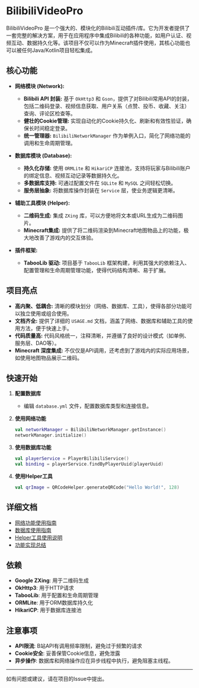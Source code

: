 # BilibiliVideoPro

BilibiliVideoPro 是一个强大的、模块化的Bilibili互动插件/库。它为开发者提供了一套完整的解决方案，用于在应用程序中集成Bilibili的各种功能，如用户认证、视频互动、数据持久化等。该项目不仅可以作为Minecraft插件使用，其核心功能也可以被任何Java/Kotlin项目轻松集成。

## 核心功能

- **网络模块 (Network):**
  - **Bilibili API 封装:** 基于 `OkHttp3` 和 `Gson`，提供了对Bilibili常用API的封装，包括二维码登录、视频信息获取、用户关系（点赞、投币、收藏、关注）查询、评论区检查等。
  - **健壮的Cookie管理:** 实现自动化的Cookie持久化、刷新和有效性验证，确保长时间稳定登录。
  - **统一管理器:** `BilibiliNetworkManager` 作为单例入口，简化了网络功能的调用和生命周期管理。

- **数据库模块 (Database):**
  - **持久化存储:** 使用 `ORMLite` 和 `HikariCP` 连接池，支持将玩家与Bilibili账户的绑定信息、视频互动记录等数据持久化。
  - **多数据库支持:** 可通过配置文件在 `SQLite` 和 `MySQL` 之间轻松切换。
  - **服务层抽象:** 将数据库操作封装在 `Service` 层，使业务逻辑更清晰。

- **辅助工具模块 (Helper):**
  - **二维码生成:** 集成 `ZXing` 库，可以方便地将文本或URL生成为二维码图片。
  - **Minecraft集成:** 提供了将二维码渲染到Minecraft地图物品上的功能，极大地改善了游戏内的交互体验。

- **插件框架:**
  - **TabooLib 驱动:** 项目基于 `TabooLib` 框架构建，利用其强大的依赖注入、配置管理和生命周期管理功能，使得代码结构清晰、易于扩展。

## 项目亮点

- **高内聚、低耦合:** 清晰的模块划分（网络、数据库、工具），使得各部分功能可以独立使用或组合使用。
- **文档齐全:** 提供了详细的 `USAGE.md` 文档，涵盖了网络、数据库和辅助工具的使用方法，便于快速上手。
- **代码质量高:** 代码风格统一，注释清晰，并遵循了良好的设计模式（如单例、服务层、DAO等）。
- **Minecraft 深度集成:** 不仅仅是API调用，还考虑到了游戏内的实际应用场景，如使用地图物品展示二维码。

## 快速开始

1. **配置数据库**
   - 编辑 `database.yml` 文件，配置数据库类型和连接信息。

2. **使用网络功能**
   ```kotlin
   val networkManager = BilibiliNetworkManager.getInstance()
   networkManager.initialize()
   ```

3. **使用数据库功能**
   ```kotlin
   val playerService = PlayerBilibiliService()
   val binding = playerService.findByPlayerUuid(playerUuid)
   ```

4. **使用Helper工具**
   ```kotlin
   val qrImage = QRCodeHelper.generateQRCode("Hello World!", 128)
   ```

## 详细文档

- [网络功能使用指南](docs/NETWORK_USAGE.md)
- [数据库使用指南](docs/DATABASE_USAGE.md)
- [Helper工具使用说明](docs/HELPER_USAGE.md)
- [功能实现总结](docs/IMPLEMENTATION_SUMMARY.md)

## 依赖

- **Google ZXing**: 用于二维码生成
- **OkHttp3**: 用于HTTP请求
- **TabooLib**: 用于配置和生命周期管理
- **ORMLite**: 用于ORM数据库持久化
- **HikariCP**: 用于数据库连接池

## 注意事项

- **API限流**: B站API有调用频率限制，避免过于频繁的请求
- **Cookie安全**: 妥善保管Cookie信息，避免泄露
- **异步操作**: 数据库和网络操作应在异步线程中执行，避免阻塞主线程。

---

如有问题或建议，请在项目的Issue中提出。
